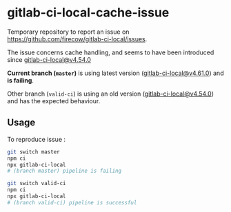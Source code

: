 # gitlab-ci-local-cache-issue

Temporary repository to report an issue on https://github.com/firecow/gitlab-ci-local/issues.

The issue concerns cache handling, and seems to have been introduced since gitlab-ci-local@v4.54.0

**Current branch (`master`)** is using latest version (gitlab-ci-local@v4.61.0) and **is failing**.

Other branch (`valid-ci`) is using an old version (gitlab-ci-local@v4.54.0) and has the expected behaviour.

## Usage

To reproduce issue :

```bash
git switch master
npm ci
npx gitlab-ci-local
# (branch master) pipeline is failing

git switch valid-ci
npm ci
npx gitlab-ci-local
# (branch valid-ci) pipeline is successful
```
